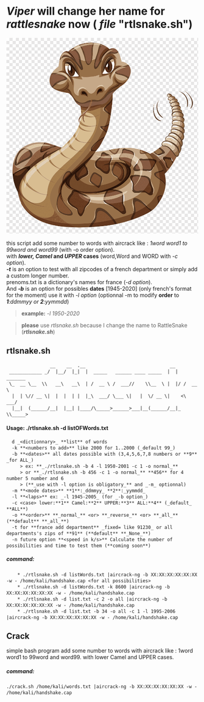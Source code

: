# _Viper_ will change her name for _rattlesnake_ now ( ***file*** "rtlsnake.sh")

![](crotalep.png)

this script add some number to words with aircrack like : _1word word1 to 99word and word99_ (with -o order option).  
with **_lower, Camel_ and _UPPER_ cases** (word,Word and WORD with _-c option_).  
**_-t_** is an option to test with all zipcodes of a french department or simply add a custom longer number.  
prenoms.txt is a dictionary's names for france (_-d option_).  
And **_-b_** is an option for possibles **dates** [1945-2020] (only french's format for the moment) use it with _-l option_ 
(optionnal -m to modify **order** to _**1**:ddmmyy or **2**:yymmdd_)    

> **example:** -_l 1950-2020_

> **please** use _rtlsnake.sh_ because I change the name to RattleSnake (**_rtlsnake.sh_**)
    
## rtlsnake.sh

                    __    __  .__                               __           
     ____________ _/  |__/  |_|  |  _____   ______ ____ _____  |  | _______  
     \_  __ \__  \\   __\   __\  | /  __ \ /  ___//    \\__  \ |  |/ /  __ \  
      |  | \// __ \|  |  |  | |  |_\  ___/ \___ \|   |  \/ __ \|    <\  ___/  
      |__|  (______/__|  |__| |____/\_____>______>___|__(______/__|_ \\_____>
      
  #### Usage: ./rtlsnake.sh -d listOFWords.txt <options>                                 
      d _<dictionnary>_ **list** of words 
      -k **<numbers to add>** like 2000 for 1..2000 (_default 99_)
      -b **<dates>** all dates possible with (3,4,5,6,7,8 numbers or **9** _for ALL_) 
         > ex: **_./rtlsnake.sh -b 4 -l 1950-2001 -c 1 -o normal_**
         > or **_./rtlsnake.sh -b 456 -c 1 -o normal_** **456** for 4 number 5 number and 6 
         > (**_use with -l option is obligatory_** and _-m_ optionnal)
      -m **<mode dates>** **1**:_ddmmyy_ **2**:_yymmdd_
      -l **<laps>** ex: _-l 1945-2005_ (for _-b option_)
      -c <case> lower:**1** Camel:**2** UPPER:**3** ALL:**4** (_default_ **ALL**)                                       
      -o **<order>** **_normal_** <or> **_reverse_** <or> **_all_** (**default** **_all_**)                                     
      -t for **france add department** _fixed= like 91230_ or all departments's zips of **91** (**default** **_None_**)
      -n future option **<speed in k/s>** Calculate the number of possibilities and time to test them (**coming soon**)
    
   ##### command:
        
        * ./rtlsnake.sh -d listWords.txt |aircrack-ng -b XX:XX:XX:XX:XX:XX -w - /home/kali/handshake.cap <for all possibilities>
        * ./rtlsnake.sh -d listWords.txt -k 8600 |aircrack-ng -b XX:XX:XX:XX:XX:XX -w - /home/kali/handshake.cap
        * ./rtlsnake.sh -d list.txt -c 2 -o all |aircrack-ng -b XX:XX:XX:XX:XX:XX -w - /home/kali/handshake.cap
        * ./rtlsnake.sh -d list.txt -b 34 -o all -c 1 -l 1995-2006 |aircrack-ng -b XX:XX:XX:XX:XX:XX -w - /home/kali/handshake.cap
        
## Crack
simple bash program add some number to words with aircrack like : 1word word1 to 99word and word99.
with lower Camel and UPPER cases.
##### command: 
    ./crack.sh /home/kali/words.txt |aircrack-ng -b XX:XX:XX:XX:XX:XX -w - /home/kali/handshake.cap

